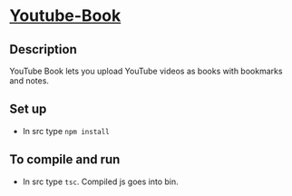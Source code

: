 # [Youtube-Book](https://cryptic-basin-95763.herokuapp.com/)

## Description
YouTube Book lets you upload YouTube videos as books with bookmarks and notes.

## Set up
* In src type `npm install`

## To compile and run
* In src type `tsc`. Compiled js goes into bin.